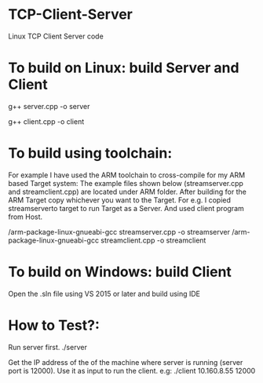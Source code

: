 # TCP-Client-Server
Linux TCP Client Server code


# To build on Linux: build Server and Client
g++ server.cpp -o server

g++ client.cpp -o client

# To build using toolchain:
For example I have used the ARM toolchain to cross-compile for my ARM based Target system:
The example files shown below (streamserver.cpp and streamclient.cpp) are located under ARM folder. 
After building for the ARM Target copy whichever you want to the Target. For e.g. I copied streamserverto target to run Target as a Server. And used client program from Host.

<your toolchain path>/arm-package-linux-gnueabi-gcc  streamserver.cpp -o streamserver
<your toolchain path>/arm-package-linux-gnueabi-gcc  streamclient.cpp -o streamclient


# To build on Windows: build Client 
Open the .sln file using VS 2015 or later and build using IDE

# How to Test?:
Run server first.
./server 

Get the IP address of the of the machine where server is running (server port is 12000). Use it as input to run the client. e.g:
./client 10.160.8.55 12000


